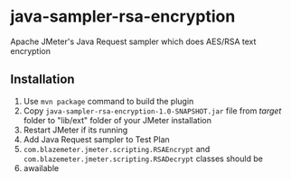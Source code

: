 # java-sampler-rsa-encryption
Apache JMeter's Java Request sampler which does AES/RSA text encryption

## Installation 

1. Use `mvn package` command to build the plugin
2. Copy `java-sampler-rsa-encryption-1.0-SNAPSHOT.jar` file from _target_ folder to "lib/ext" folder of your JMeter 
installation
3. Restart JMeter if its running
4. Add Java Request sampler to Test Plan
5. `com.blazemeter.jmeter.scripting.RSAEncrypt` and `com.blazemeter.jmeter.scripting.RSADecrypt` classes should be 
6. awailable
 